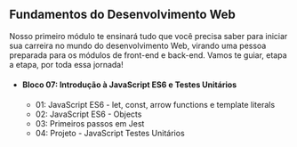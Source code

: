 ## Fundamentos do Desenvolvimento Web

Nosso primeiro módulo te ensinará tudo que você precisa saber para iniciar sua carreira no mundo do desenvolvimento Web, virando uma pessoa preparada para os módulos de front-end e back-end. Vamos te guiar, etapa a etapa, por toda essa jornada!

 - #### Bloco 07: Introdução à JavaScript ES6 e Testes Unitários

	 - 01: JavaScript ES6 - let, const, arrow functions e template 			literals
	 - 02: JavaScript ES6 - Objects
	 - 03: Primeiros passos em Jest
	 - 04: Projeto - JavaScript Testes Unitários
